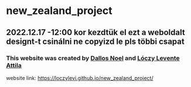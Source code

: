 # new_zealand_project

## 2022.12.17 -12:00 kor kezdtük el ezt a weboldalt designt-t csinálni ne copyizd le pls többi csapat

### This website was created by <a href="https://github.com/dallosnoel">Dallos Noel</a> and <a href="https://github.com/loczylevi">Lóczy Levente Attila</a>

website link: https://loczylevi.github.io/new_zealand_project/
